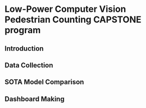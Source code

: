 # Low-Power Computer Vision Pedestrian Counting CAPSTONE program

## Introduction

## Data Collection

## SOTA Model Comparison

## Dashboard Making 

## 


